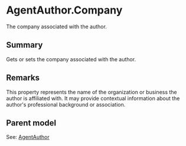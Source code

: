 # AgentAuthor.Company

The company associated with the author.

## Summary

Gets or sets the company associated with the author.

## Remarks

This property represents the name of the organization or business the author is affiliated with.
It may provide contextual information about the author's professional background or association.

## Parent model

See: [AgentAuthor](AgentAuthor.md)
